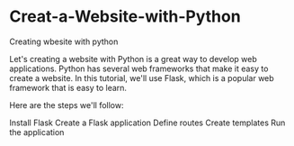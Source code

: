 # Creat-a-Website-with-Python
Creating wbesite with python

Let's creating a website with Python is a great way to develop web applications. Python has several web frameworks that make it easy to create a website. In this tutorial, we'll use Flask, which is a popular web framework that is easy to learn.

Here are the steps we'll follow:

Install Flask
Create a Flask application
Define routes
Create templates
Run the application
